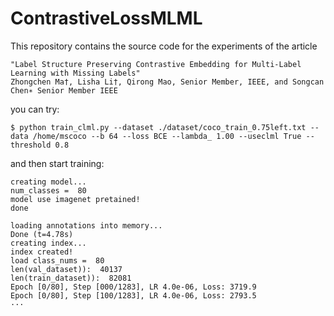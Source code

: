 # ContrastiveLossMLML
This repository contains the source code for the experiments of the article

    "Label Structure Preserving Contrastive Embedding for Multi-Label Learning with Missing Labels" 
    Zhongchen Ma†, Lisha Li†, Qirong Mao, Senior Member, IEEE, and Songcan Chen∗ Senior Member IEEE
    
    
you can try:
    
    $ python train_clml.py --dataset ./dataset/coco_train_0.75left.txt --data /home/mscoco --b 64 --loss BCE --lambda_ 1.00 --useclml True --threshold 0.8


and then start training:
    
    creating model...
    num_classes =  80
    model use imagenet pretained!
    done

    loading annotations into memory...
    Done (t=4.78s)
    creating index...
    index created!
    load class_nums =  80
    len(val_dataset)):  40137
    len(train_dataset)):  82081
    Epoch [0/80], Step [000/1283], LR 4.0e-06, Loss: 3719.9
    Epoch [0/80], Step [100/1283], LR 4.0e-06, Loss: 2793.5
    ···
